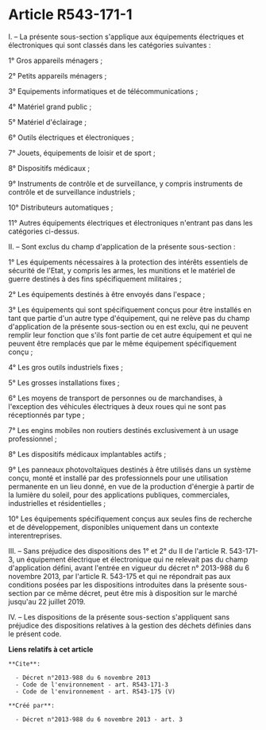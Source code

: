 # Article R543-171-1

I. – La présente sous-section s'applique aux équipements électriques et électroniques qui sont classés dans les catégories
suivantes : 

1° Gros appareils ménagers ; 

2° Petits appareils ménagers ; 

3° Equipements informatiques et de télécommunications ; 

4° Matériel grand public ; 

5° Matériel d'éclairage ; 

6° Outils électriques et électroniques ; 

7° Jouets, équipements de loisir et de sport ; 

8° Dispositifs médicaux ; 

9° Instruments de contrôle et de surveillance, y compris instruments de contrôle et de surveillance industriels ; 

10° Distributeurs automatiques ; 

11° Autres équipements électriques et électroniques n'entrant pas dans les catégories ci-dessus. 

II. – Sont exclus du champ d'application de la présente sous-section : 

1° Les équipements nécessaires à la protection des intérêts essentiels de sécurité de l'Etat, y compris les armes, les
munitions et le matériel de guerre destinés à des fins spécifiquement militaires ; 

2° Les équipements destinés à être envoyés dans l'espace ; 

3° Les équipements qui sont spécifiquement conçus pour être installés en tant que partie d'un autre type d'équipement, qui ne
relève pas du champ d'application de la présente sous-section ou en est exclu, qui ne peuvent remplir leur fonction que s'ils
font partie de cet autre équipement et qui ne peuvent être remplacés que par le même équipement spécifiquement conçu ; 

4° Les gros outils industriels fixes ; 

5° Les grosses installations fixes ; 

6° Les moyens de transport de personnes ou de marchandises, à l'exception des véhicules électriques à deux roues qui ne sont
pas réceptionnés par type ; 

7° Les engins mobiles non routiers destinés exclusivement à un usage professionnel ; 

8° Les dispositifs médicaux implantables actifs ; 

9° Les panneaux photovoltaïques destinés à être utilisés dans un système conçu, monté et installé par des professionnels pour
une utilisation permanente en un lieu donné, en vue de la production d'énergie à partir de la lumière du soleil, pour des
applications publiques, commerciales, industrielles et résidentielles ; 

10° Les équipements spécifiquement conçus aux seules fins de recherche et de développement, disponibles uniquement dans un
contexte interentreprises. 

III. – Sans préjudice des dispositions des 1° et 2° du II de l'article R. 543-171-3, un équipement électrique et électronique
qui ne relevait pas du champ d'application défini, avant l'entrée en vigueur du décret n° 2013-988 du 6 novembre 2013, par
l'article R. 543-175 et qui ne répondrait pas aux conditions posées par les dispositions introduites dans la présente sous-
section par ce même décret, peut être mis à disposition sur le marché jusqu'au 22 juillet 2019. 

IV. – Les dispositions de la présente sous-section s'appliquent sans préjudice des dispositions relatives à la gestion des
déchets définies dans le présent code.

**Liens relatifs à cet article**

	**Cite**:

	  - Décret n°2013-988 du 6 novembre 2013
	  - Code de l'environnement - art. R543-171-3
	  - Code de l'environnement - art. R543-175 (V)

	**Créé par**:

	  - Décret n°2013-988 du 6 novembre 2013 - art. 3
